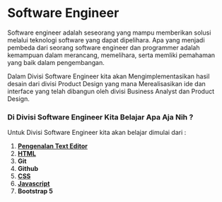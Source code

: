 # Software Engineer

Software engineer adalah seseorang yang mampu memberikan solusi melalui teknologi software yang dapat dipelihara. Apa yang menjadi pembeda dari seorang software engineer dan programmer adalah kemampuan dalam merancang, memelihara, serta memliki pemahaman yang baik dalam pengembangan.

Dalam Divisi Software Engineer kita akan Mengimplementasikan hasil desain dari divisi Product Design yang mana Merealisasikan ide dan interface yang telah dibangun oleh divisi Business Analyst dan Product Design.

### Di Divisi Software Engineer Kita Belajar Apa Aja Nih ?
Untuk Divisi Software Engineer kita akan belajar dimulai dari :

1. [**Pengenalan Text Editor**](text-editor/pengenalan-text-editor.md)
2. [**HTML**](html/pengenalan-html.md)
3. **Git**
4. **Github**
5. [**CSS**](css/pengenalan-css.md)
6. [**Javascript**](js/pengenalan-js.md)
6. **Bootstrap 5**




